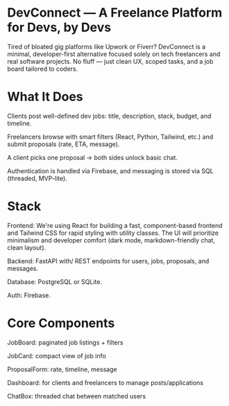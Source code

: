 # DevConnect — A Freelance Platform for Devs, by Devs
Tired of bloated gig platforms like Upwork or Fiverr? DevConnect is a minimal, developer-first alternative focused solely on tech freelancers and real software projects. No fluff — just clean UX, scoped tasks, and a job board tailored to coders.

# What It Does
Clients post well-defined dev jobs: title, description, stack, budget, and timeline.

Freelancers browse with smart filters (React, Python, Tailwind, etc.) and submit proposals (rate, ETA, message).

A client picks one proposal → both sides unlock basic chat.

Authentication is handled via Firebase, and messaging is stored via SQL (threaded, MVP-lite).

#  Stack
Frontend: We're using React for building a fast, component-based frontend and Tailwind CSS for rapid styling with utility classes. The UI will prioritize minimalism and developer comfort (dark mode, markdown-friendly chat, clean layout).

Backend: FastAPI with/ REST endpoints for users, jobs, proposals, and messages.

Database: PostgreSQL or SQLite.

Auth: Firebase.

# Core Components
JobBoard: paginated job listings + filters

JobCard: compact view of job info

ProposalForm: rate, timeline, message

Dashboard: for clients and freelancers to manage posts/applications

ChatBox: threaded chat between matched users


